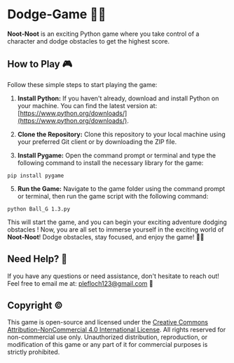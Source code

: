 # Dodge-Game 🏃‍♂️

**Noot-Noot** is an exciting Python game where you take control of a character and dodge obstacles to get the highest score.

## How to Play 🎮

Follow these simple steps to start playing the game:

1. **Install Python:** If you haven't already, download and install Python on your machine. You can find the latest version at: [https://www.python.org/downloads/](https://www.python.org/downloads/).

2. **Clone the Repository:** Clone this repository to your local machine using your preferred Git client or by downloading the ZIP file.

3. **Install Pygame:** Open the command prompt or terminal and type the following command to install the necessary library for the game:

```
pip install pygame
```

5. **Run the Game:** Navigate to the game folder using the command prompt or terminal, then run the game script with the following command:

```
python Ball_G 1.3.py
```

This will start the game, and you can begin your exciting adventure dodging obstacles !
Now, you are all set to immerse yourself in the exciting world of **Noot-Noot**! Dodge obstacles, stay focused, and enjoy the game! 🚀🌟

## Need Help? 🤔

If you have any questions or need assistance, don't hesitate to reach out! Feel free to email me at: plefloch123@gmail.com 📧

## Copyright ©️

This game is open-source and licensed under the [Creative Commons Attribution-NonCommercial 4.0 International License](https://creativecommons.org/licenses/by-nc/4.0/). All rights reserved for non-commercial use only. Unauthorized distribution, reproduction, or modification of this game or any part of it for commercial purposes is strictly prohibited.

